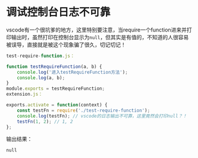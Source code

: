 # 调试控制台日志不可靠

vscode有一个很坑爹的地方，这里特别要注意，当require一个function进来并打印输出时，虽然打印在控制台显示为`null`，但其实是有值的，不知道的人很容易被误导，直接就是被这个现象骗了很久，切记切记！

```js
test-require-function.js：

function testRequireFunction(a, b) {
	console.log('进入testRequireFunction方法');
	console.log(a, b);
}
module.exports = testRequireFunction;
extension.js：

exports.activate = function(context) {
	const testFn = require('./test-require-function');
	console.log(testFn); // vscode的日志输出不可靠，这里竟然会打印null？！
	testFn(1, 2); // 1, 2
};
````

输出结果：

`null`


